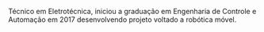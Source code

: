 Técnico em Eletrotécnica, iniciou a graduação em Engenharia de Controle e Automação em 2017 desenvolvendo projeto voltado a robótica móvel.
